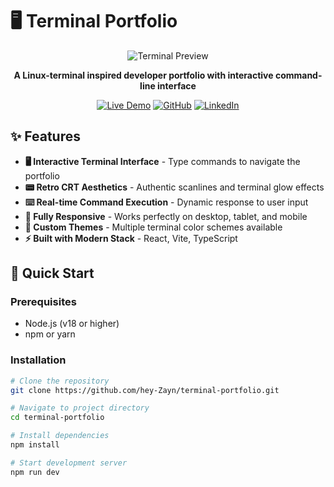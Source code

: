 # 🖥️ Terminal Portfolio

<div align="center">

![Terminal Preview](./terminal.png) <!-- Replace with your actual screenshot -->

**A Linux-terminal inspired developer portfolio with interactive command-line interface**

[![Live Demo](https://img.shields.io/badge/Live_Demo-00ff00?style=for-the-badge&logo=vercel&logoColor=white)](https://portfolio-terminal-self.vercel.app/)
[![GitHub](https://img.shields.io/badge/GitHub-181717?style=for-the-badge&logo=github&logoColor=white)](https://github.com/hey-Zayn/Portfolio-Terminal)
[![LinkedIn](https://img.shields.io/badge/LinkedIn-0077B5?style=for-the-badge&logo=linkedin&logoColor=white)](https://linkedin.com/in/zayn-butt)

</div>

## ✨ Features

- **🖥️ Interactive Terminal Interface** - Type commands to navigate the portfolio
- **📟 Retro CRT Aesthetics** - Authentic scanlines and terminal glow effects
- **⌨️ Real-time Command Execution** - Dynamic response to user input
- **📱 Fully Responsive** - Works perfectly on desktop, tablet, and mobile
- **🎨 Custom Themes** - Multiple terminal color schemes available
- **⚡ Built with Modern Stack** - React, Vite, TypeScript

## 🚀 Quick Start

### Prerequisites
- Node.js (v18 or higher)
- npm or yarn

### Installation

```bash
# Clone the repository
git clone https://github.com/hey-Zayn/terminal-portfolio.git

# Navigate to project directory
cd terminal-portfolio

# Install dependencies
npm install

# Start development server
npm run dev
